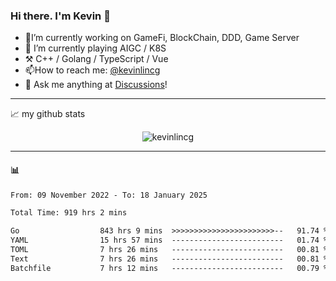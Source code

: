 ### Hi there. I'm Kevin 👋

- 🔭I’m currently working on GameFi, BlockChain, DDD, Game Server
- 🌱 I’m currently playing AIGC / K8S
-   :hammer_and_pick: C++ / Golang / TypeScript / Vue
- 📫How to reach me: [@kevinlincg](https://twitter.com/kevinlincg) 
-   :thought_balloon: Ask me anything at [Discussions](https://github.com/kevinlincg/kevinlincg/issues/new)!

---

📈 my github stats

<p align="center"> <img src="https://github-readme-stats-ouuan.vercel.app/api?username=kevinlincg&theme=dark&show_icons=true&count_private=true" alt="kevinlincg" />

---

#### :bar_chart: 

<!--START_SECTION:waka-->

```txt
From: 09 November 2022 - To: 18 January 2025

Total Time: 919 hrs 2 mins

Go                  843 hrs 9 mins  >>>>>>>>>>>>>>>>>>>>>>>--   91.74 %
YAML                15 hrs 57 mins  -------------------------   01.74 %
TOML                7 hrs 26 mins   -------------------------   00.81 %
Text                7 hrs 26 mins   -------------------------   00.81 %
Batchfile           7 hrs 12 mins   -------------------------   00.79 %
```

<!--END_SECTION:waka-->
